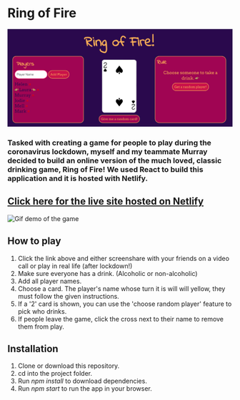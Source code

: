 # Ring of Fire

![Ring of fire screenshot](/public/Screenshot%202020-04-19%20at%2020.01.58.png)

### Tasked with creating a game for people to play during the coronavirus lockdown, myself and my teammate Murray decided to build an online version of the much loved, classic drinking game, Ring of Fire! We used React to build this application and it is hosted with Netlify.

## **[Click here for the live site hosted on Netlify](https://ringoffire.netlify.app/)**

![Gif demo of the game](/public/demorof.gif)

## How to play

1. Click the link above and either screenshare with your friends on a video call or play in real life (after lockdown!)
2. Make sure everyone has a drink. (Alcoholic or non-alcoholic)
3. Add all player names.
4. Choose a card. The player's name whose turn it is will will yellow, they must follow the given instructions.
5. If a '2' card is shown, you can use the 'choose random player' feature to pick who drinks.
6. If people leave the game, click the cross next to their name to remove them from play.

## Installation

1. Clone or download this repository.
2. cd into the project folder.
3. Run _npm install_ to download dependencies.
4. Run _npm start_ to run the app in your browser.
